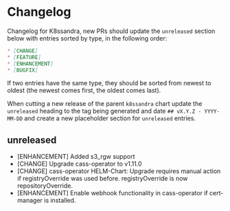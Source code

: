 # Changelog

Changelog for K8ssandra, new PRs should update the `unreleased` section below with entries sorted by type, in the 
following order:

```markdown
* [CHANGE]
* [FEATURE]
* [ENHANCEMENT]
* [BUGFIX]
```

If two entries have the same type, they should be sorted from newest to oldest (the newest comes first, the oldest comes 
last).

When cutting a new release of the parent `k8ssandra` chart update the `unreleased` heading to the tag being generated 
and date `## vX.Y.Z - YYYY-MM-DD` and create a new placeholder section for  `unreleased` entries.

## unreleased

* [ENHANCEMENT] Added s3_rgw support
* [CHANGE] Upgrade cass-operator to v1.11.0
* [CHANGE] cass-operator HELM-Chart: Upgrade requires manual action if registryOverride was used before. registryOverride is now repositoryOverride.
* [ENHANCEMENT] Enable webhook functionality in cass-operator if cert-manager is installed.
